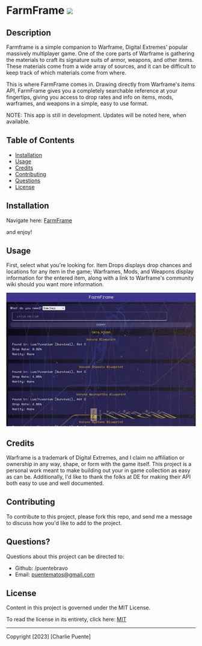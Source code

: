 # FarmFrame ![](https://img.shields.io/badge/license-MIT-blue)

## Description

Farmframe is a simple companion to Warframe, Digital Extremes' popular massively multiplayer game. One of the core parts of Warframe is gathering the materials to craft its signature suits of armor, weapons, and other items. These materials come from a wide array of sources, and it can be difficult to keep track of which materials come from where.

This is where FarmFrame comes in. Drawing directly from Warframe's items API, FarmFrame gives you a completely searchable reference at your fingertips, giving you access to drop rates and info on items, mods, warframes, and weapons in a simple, easy to use format.

NOTE: This app is still in development. Updates will be noted here, when available. 

## Table of Contents

- [Installation](#installation)
- [Usage](#usage)
- [Credits](#credits)
- [Contributing](#contributing)
- [Questions](#questions)
- [License](#license)

## Installation

Navigate here: [FarmFrame](https://farmframe.prouddune-432c391b.eastus2.azurecontainerapps.io) 

and enjoy! 

## Usage

First, select what you're looking for. Item Drops displays drop chances and locations for any item in the game; Warframes, Mods, and Weapons display information for the entered item, along with a link to Warframe's community wiki should you want more information.

![screenshot](farmframe/static/images/farmframeScreen.png)

## Credits

Warframe is a trademark of Digital Extremes, and I claim no affiliation or ownership in any way, shape, or form with the game itself. This project is a personal work meant to make building out your in game collection as easy as can be. Additionally, I'd like to thank the folks at DE for making their API both easy to use and well documented. 

## Contributing

To contribute to this project, please fork this repo, and send me a message to discuss how you'd like to add to the project.

## Questions?

Questions about this project can be directed to:

- Github: /puentebravo
- Email: puentematos@gmail.com

## License

Content in this project is governed under the MIT License.

To read the license in its entirety, click here: [MIT](./LICENSE)

---

Copyright [2023] [Charlie Puente]
